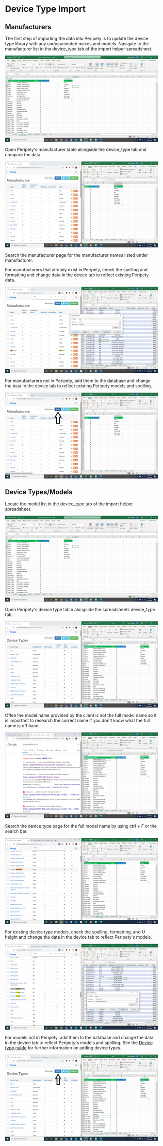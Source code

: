 # Device Type Import

## Manufacturers

The first step of importing the data into Peripety is to update the device type library with any undocumented makes and models. Navigate to the manufacturer list in the device_type tab of the import helper spreadsheet.

![Manufacturer List](../img/import/manufacturer_list.png)

Open Peripety's manufacturer table alongside the device_type tab and compare the data.

![Manufacturer Split Screen](../img/import/manufacturer_split_screen.png)

Search the manufacturer page for the manufacturer names listed under manufacturer.

For manufacturers that already exist in Peripety, check the spelling and formatting and change data in the device tab to reflect existing Peripety data.

![Manufacturer Find and Replace](../img/import/manufacturer_find_replace.png)

For manufacturers not in Peripety, add them to the database and change the data in the device tab to reflect existing Peripety models and spelling.

![Manufacturer Add](../img/import/manufacturer_add.png)

## Device Types/Models

Locate the model list in the device_type tab of the import helper spreadsheet.

![Model List](../img/import/manufacturer_list.png)

Open Peripety's device type table alongside the spreadsheets device_type tab.

![Model Split Screen](../img/import/model_split_screen.png)

Often the model name provided by the client is not the full model name so it is important to research the correct name if you don't know what the full name is off hand.

![Check Model Name](../img/import/check_model_name.png)

Search the device type page for the full model name by using ctrl + F or the search bar.

![Model Search](../img/import/model_search.png)

For existing device type models, check the spelling, formatting, and U height and change the data in the device tab to reflect Peripety's models.

![Model Find and Replace](../img/import/model_find_replace.png)

For models not in Peripety, add them to the database and change the data in the device tab to reflect Peripety's models and spelling. See the [Device type guide](device-types.md) for further information on adding device types.

![Model Add](../img/import/model_add.png)
